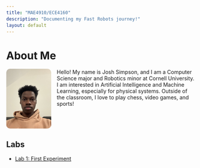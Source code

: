 ```yaml
---
title: "MAE4910/ECE4160"
description: "Documenting my Fast Robots journey!"
layout: default
---
```


# About Me

<div class="bio-container">
    <img src="assets/images/IMG_0931.jpg" alt="Profile Picture" style="float: left; margin-right: 15px; width: 120px; border-radius: 10px;">
    <p>Hello! My name is Josh Simpson, and I am a Computer Science major and Robotics minor at Cornell University. I am interested in Artificial Intelligence and Machine Learning, especially for physical systems. Outside of the classroom, I love to play chess, video games, and sports!</p>
</div>

<div style="clear: both;"></div>

## Labs
- [Lab 1: First Experiment](docs/pages/lab1.md)